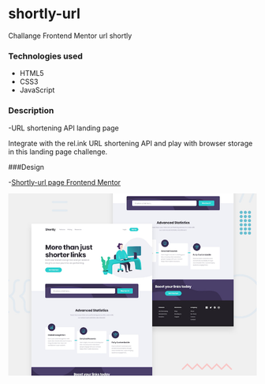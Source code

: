 # shortly-url

Challange Frontend Mentor url shortly

### Technologies used

- HTML5
- CSS3
- JavaScript

### Description

-URL shortening API landing page

Integrate with the rel.ink URL shortening API and play with browser storage in this landing page challenge.

###Design

-[Shortly-url page Frontend Mentor](https://brayanbarroso.github.io/shortly-url/)

<kbd>
<img src="./asset/img/desktop-preview.jpg" alt="componente para replicar" />
</kbd>
